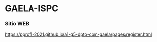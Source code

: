 # GAELA-ISPC


### Sitio WEB

https://pprof1-2021.github.io/a1-g5-dpto-com-gaela/pages/register.html
